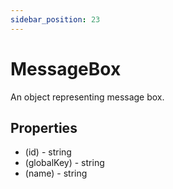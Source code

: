 ```yaml
---
sidebar_position: 23
---
```


# MessageBox

An object representing message box.

## Properties
- (id) - string
- (globalKey) - string
- (name) - string
